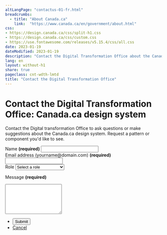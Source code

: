```yaml
---
altLangPage: "contactus-01-fr.html"
breadcrumbs:
  - title: "About Canada.ca"
    link:  "https://www.canada.ca/en/government/about.html"
css:
- https://design.canada.ca/css/split-h1.css
- https://design.canada.ca/css/custom.css
- https://use.fontawesome.com/releases/v5.15.4/css/all.css
date: 2023-01-19
dateModified: 2023-01-19
description: "Contact the Digital Transformation Office about the Canada.ca design system."
lang: en
layout: without-h1
share: true
pageclass: cnt-wdth-lmtd
title: "Contact the Digital Transformation Office"
---
```

<h1 property="name" id="wb-cont" dir="ltr">
    <span class="stacked"><span>Contact the Digital Transformation Office</span>: <span>Canada.ca design system</span></span>
</h1>
<p>Contact the Digital transformation Office to ask questions or make suggestions about the Canada.ca design system. Request a pattern or component you'd like to see.</p>
<div class="wb-frmvld mrgn-tp-lg">
    <div class="row">
        <div class="col-md-8">
            <form action="#" method="get" id="contact-dto">
                <div class="form-group">
                    <label for="name1" class="required"><span class="field-name">Name</span> <strong class="required" aria-hidden="true">(required)</strong></label>
                    <input class="form-control full-width" id="name1" name="name1" type="text" autocomplete="given-name" required="required" data-rule-minlength="2" />
                </div>
                <div class="form-group">
                    <label for="email1" class="required"><span class="field-name">Email address</span> (yourname@domain.com) <strong class="required" aria-hidden="true">(required)</strong></label>
                    <input class="form-control full-width" id="email1" name="email1" type="email" autocomplete="email" />
                </div>
		    <div class="form-group">
			    <label for="role"><span class="field-name">Role</span></label>
			    <select class="form-control" id="role" name="role"role>
				<option label="Select a role"></option>
				<option value="1">Comunications advisor</option>
				<option value="6">Designer</option>
				<option value="2">Developer</option>				
				<option value="3">Interaction designer</option>
				<option value="4">Project manager</option>				
				<option value="5">Web writer</option>
			</select>
		    </div>
		    <div class="form-group">
                    <p for="message" class="required"><span class="field-name">Message</span> <strong class="required" aria-hidden="true">(required)</strong></p><textarea class="form-control full-width" rows="6" id="message" name="message" type="text" data-rule-rangeWords="[2,300]" /></textarea>
                </div>
		<ul class="list-unstyled list-inline mrgn-tp-lg">
                    <li><input type="submit" value="Submit" class="btn btn-primary" /></li>
                    <li><a href="#" class="btn btn-default">Cancel</a></li>
                </ul>
            </form>
        </div>
    </div>
</div>

